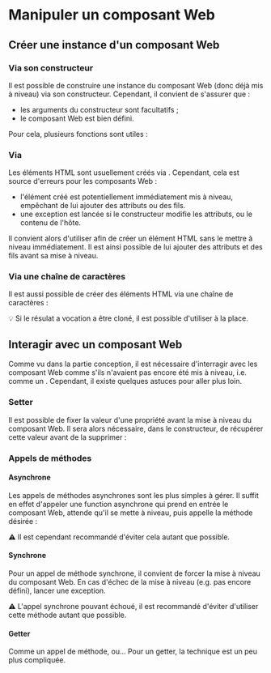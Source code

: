 <!DOCTYPE html>
<html lang="fr">
    <head>
        <meta charset="utf8"/>
        <title>LISS</title>
        <meta name="color-scheme" content="dark light">
        <meta name="viewport" content="width=device-width, initial-scale=1"/>
        <link   href="/V3/skeleton/index.css"  rel="stylesheet">
        <script  src="/V3/skeleton/index.js"  type="module"     blocking="render" async></script>
    </head>
    <body code-langs="js,bry">
        <main>

# Manipuler un composant Web

## Créer une instance d'un composant Web

### Via son constructeur

Il est possible de construire une instance du composant Web (donc déjà mis à niveau) via son constructeur. Cependant, il convient de s'assurer que :
- les arguments du constructeur sont facultatifs ;
- le composant Web est bien défini.

Pour cela, plusieurs fonctions sont utiles :
<script type="c-js">
// LISS
LISS.isDefined(<h>$TAGNAME_OR_KLASS</h>);
LISS.whenDefined(<h>$TAGNAME_OR_KLASS</h>);

// vanilla
customElements.getName(<h>$KLASS</h>);       // si non-défini, retourne null.
customElements.get(<h>$TAGNAME</h>);         // si non-défini, retourne undefined.

customElements.whenDefined(<h>$TAGNAME</h>); // retourne une promesse. 
</script>

### Via <script type="c-js">createElement(<h>$TAGNAME</h>)</script>

Les éléments HTML sont usuellement créés via <script type="c-js">document.createElement(<h>$TAGNAME</h>)</script>. Cependant, cela est source d'erreurs pour les composants Web :
- l'élément créé est potentiellement immédiatement mis à niveau, empêchant de lui ajouter des attributs ou des fils.
- une exception est lancée si le constructeur modifie les attributs, ou le contenu de l'hôte.

Il convient alors d'utiliser <script type="c-js">LISS.createElement(<h>$TAGNAME</h>)</script> afin de créer un élément HTML sans le mettre à niveau immédiatement. Il est ainsi possible de lui ajouter des attributs et des fils avant sa mise à niveau.

### Via une chaîne de caractères

Il est aussi possible de créer des éléments HTML via une chaîne de caractères :
<script type="c-js">
LISS.html`<h>$HTML</h>`;
</script>

💡 Si le résulat a vocation a être cloné, il est possible d'utiliser <script type="c-js">LISS.template\`<h>$HTML</h>\`</script> à la place.

## Interagir avec un composant Web

Comme vu dans la partie conception, il est nécessaire d'interragir avec les composant Web comme s'ils n'avaient pas encore été mis à niveau, i.e. comme un <script type="c-html">HTMLElement</script>. Cependant, il existe quelques astuces pour aller plus loin.

### Setter

Il est possible de fixer la valeur d'une propriété avant la mise à niveau du composant Web. Il sera alors nécessaire, dans le constructeur, de récupérer cette valeur avant de la supprimer :

<script type="c-js">
class Klass extends HTMLElement {
    constructor() {
        super();
        
        let v = LISS.getInitialValue(this, "prop");
    }

    set prop(value) {
        /* ... */
    }
}
</script>

### Appels de méthodes

#### Asynchrone

Les appels de méthodes asynchrones sont les plus simples à gérer. Il suffit en effet d'appeler une function asynchrone qui prend en entrée le composant Web, attende qu'il se mette à niveau, puis appelle la méthode désirée :

<script type="c-js">
async function call(instance, method, ...args) {
    await ??;
    return instance[method](...args);
}
</script>

⚠ Il est cependant recommandé d'éviter cela autant que possible.

#### Synchrone

Pour un appel de méthode synchrone, il convient de forcer la mise à niveau du composant Web. En cas d'échec de la mise à niveau (e.g. pas encore défini), lancer une exception.

⚠ L'appel synchrone pouvant échoué, il est recommandé d'éviter d'utiliser cette méthode autant que possible.

#### Getter

Comme un appel de méthode, ou...
Pour un getter, la technique est un peu plus compliquée.

</main>
    </body>
</html>
